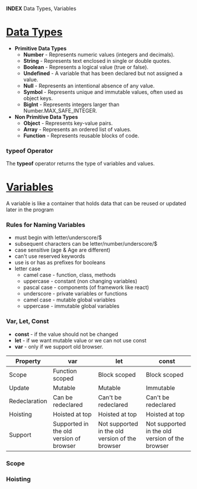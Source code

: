 **INDEX**
Data Types, Variables

# [Data Types](/coding/data-type.js)
* **Primitive Data Types**
    * **Number** - Represents numeric values (integers and decimals).
    * **String** - Represents text enclosed in single or double quotes.
    * **Boolean** - Represents a logical value (true or false).
    * **Undefined** - A variable that has been declared but not assigned a value.
    * **Null** - Represents an intentional absence of any value.
    * **Symbol** - Represents unique and immutable values, often used as object keys.
    * **BigInt** - Represents integers larger than Number.MAX_SAFE_INTEGER.
* **Non Primitive Data Types**
    * **Object** - Represents key-value pairs.
    * **Array** - Represents an ordered list of values.
    * **Function** - Represents reusable blocks of code.

### typeof Operator
The **typeof** operator returns the type of variables and values.

# [Variables](/coding/variable.js)
A variable is like a container that holds data that can be reused or updated later in the program

### Rules for Naming Variables
* must begin with letter/underscore/$
* subsequent characters can be letter/number/underscore/$
* case sensitive (age & Age are different)
* can't use reserved keywords
* use is or has as prefixes for booleans
* letter case
    * camel case - function, class, methods
    * uppercase - constant (non changing variables)
    * pascal case - components (of framework like react)
    * underscore - private variables or functions
    * camel case - mutable global variables
    * uppercase - immutable global variables

### Var, Let, Const
* **const** - if the value should not be changed
* **let** - if we want mutable value or we can not use const
* **var** - only if we support old browser.  

| Property | var | let | const |
| -------- | ------- | -------- | ------- |
| Scope | Function scoped | Block scoped | Block scoped |
| Update | Mutable | Mutable | Immutable |
| Redeclaration | Can be redeclared | Can't be redeclared | Can't be redeclared |
| Hoisting | Hoisted at top | Hoisted at top | Hoisted at top |
| Support | Supported in the old version of browser | Not supported in the old version of the browser | Not supported in the old version of the browser |

### Scope
### Hoisting